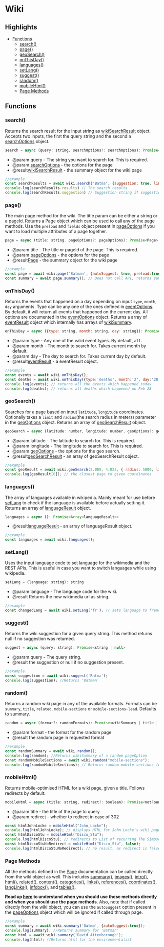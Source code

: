 # Wiki

## Highlights

- [Functions](#functions)
    - [search()](#search)
    - [page()](#page)
    - [geoSearch()](#geoSearch)
    - [onThisDay()](#onThisDay)
    - [languages()](#languages)
    - [setLang()](#setLang)
    - [suggest()](#suggest)
    - [random()](#random)
    - [mobileHtml()](#mobileHtml)
    - [Page Methods](#page-methods)

## Functions

### search()

Returns the search result for the input string as [wikiSearchResult][2] object. Accepts two inputs, the first the query string and the second a [searchOptions][1] object.

```js
search = async (query: string, searchOptions?: searchOptions): Promise<wikiSearchResult>
```
- @param query - The string you want to search for. This is required.
- @param [searchOptions][1] - the options for the page
- @result[wikiSearchResult][2] - the summary object for the wiki page

```js
//example
const searchResults = await wiki.search('Batma', {suggestion: true, limit: 10});
console.log(searchResults.results) // The search results
console.log(searchResults.suggestion) // Suggestion string if suggestion set to true, null otherwise.
```

### page()

The main page method for the wiki. The title param can be either a string or a pageId. Returns a [Page][4] object which can be used to call any of the page methods. Use the `preload` and `fields` object present in [pageOptions][3] if you want to load multiple attributes of a page together.

```js
page = async (title: string, pageOptions?: pageOptions): Promise<Page>
```
- @param title - The title or pageId of the page. This is required.
- @param [pageOptions][3] - the options for the page
- @result[Page][4] - the summary object for the wiki page

```js
//example
const page = await wiki.page('Batman', {autoSuggest: true, preload:true, fields:["summary", "html"]});
const summary = await page.summary(); // Does not call API, returns summary immediately as it is preloaded
```
### onThisDay()

Returns the events that happened on a day depending on input `type`, `month`, `day` arguments. Type can be any one of the ones defined in [eventOptions][23]. By default, it will return all events that happened on the current day. All options are documented in the [eventOptions][23] object. Returns a array of [eventResult][24] object which internally has arrays of [wikiSummary][22].

```js
onThisDay = async ({type: string, month: string, day: string}): Promise<eventResult>
```
- @param type - Any one of the valid event types. By default, `all`.
- @param month - The month to search for. Takes current month by default.
- @param day - The day to search for. Takes current day by default.
- @result[eventResult][24] - a eventResult object.

```js
//example
const events = await wiki.onThisDay();
const deaths = await wiki.onThisDay({type:'deaths', month:'2', day:'28'});
console.log(events); // returns all the events which happened today
console.log(deaths); // returns all deaths which happened on Feb 28
```

### geoSearch()

Searches for a page based on input `latitude`, `longitude` coordinates. Optionally takes a `limit` and `radius`(the search radius in meters) parameter in the [geoOptions][5] object. Returns an array of [geoSearchResult][6] object.

```js
geoSearch = async (latitude: number, longitude: number, geoOptions?: geoOptions): Promise<Array<geoSearchResult>>
```
- @param latitude - The latitude to search for. This is required.
- @param longitude - The longitude to search for. This is required.
- @param [geoOptions][5] - the options for the geo search.
- @result[geoSearchResult][6] - an array of geoSearchResult object.

```js
//example
const geoResult = await wiki.geoSearch(2.088, 4.023, { radius: 5000, limit: 20 });
console.log(geoResult[0]); // the closest page to given coordinates
```

### languages()

The array of languages available in wikipedia. Mainly meant for use before [setLang](#setLang) to check if the language is available before actually setting it. Returns an array of [languageResult][7] object.

```js
languages = async (): Promise<Array<languageResult>>
```
- @result[languageResult][6] - an array of languageResult object.

```js
//example
const languages = await wiki.languages();
```

### setLang()

Uses the input language code to set language for the wikimedia and the REST APIs. This is useful in case you want to switch languages while using wikipedia.

```js
setLang = (language: string): string
```
- @param language - The language code for the wiki.
- @result Returns the new wikimedia url as string.

```js
//example
const changedLang = await wiki.setLang('fr'); // sets language to french
```

### suggest()

Returns the wiki suggestion for a given query string. This method returns null if no suggestion was returned.

```js
suggest = async (query: string): Promise<string | null>
```
- @param query - The query string.
- @result the suggestion or null if no suggestion present.

```js
//example
const suggestion = await wiki.suggest('Batma');
console.log(suggestion); //Returns 'Batman'
```

### random()

Returns a random wiki page in any of the available formats. Formats can be `summary`, `title`, `related`, `mobile-sections` or `mobile-sections-lead`. Defaults to summary.

```js
random = async (format?: randomFormats): Promise<wikiSummary | title | string | relatedResult | mobileSections>
```
- @param format - the format for the random page
- @result the random page in requested format

```js
//example
const randomSummary = await wiki.random();
console.log(random); //Returns wikiSummary of a random pageOption
const randomMobileSections = await wiki.random("mobile-sections");
console.log(randomMobileSections); // Returns random mobile sections for a page
```

### mobileHtml()

Returns mobile-optimised HTML for a wiki page, given a title. Follows redirects by default.

```js
mobileHtml = async (title: string, redirect?: boolean): Promise<notFound | string>
```
- @param title - the title of the page to query
- @param redirect - whether to redirect in case of 302

```js
const htmlJohnLocke = mobileHtml("John_Locke");
console.log(htmlJohnLocke); // displays HTML for John Locke's wiki page
const htmlDiscoStu = mobileHtml("Disco_Stu");
console.log(htmlDiscoStu); // redirects to List of recurring The Simpsons characters
const htmlDiscoStuNoRedirect = mobileHtml("Disco_Stu", false);
console.log(htmlDiscoStuNoRedirect); // no result, as redirect is false
```

### Page Methods

All the methods defined in the [Page][4] documentation can be called directly from the wiki object as well. This includes [summary()][8], [images()][9], [intro()][10], [html()][11], [related()][12], [content()][13], [categories()][14], [links()][15], [references()][16], [coordinates()][17], [langLinks()][18], [infobox()][19], and [tables()][20].

**Read up [here][21] to understand when you should use these methods directly and when you should use the page methods**.
Also, note that if called directly from the wiki object, you can use the `autoSuggest` option present in the [pageOptions][3] object which will be ignored if called through page.
```js
//example
const summary = await wiki.summary('Batma', {autoSuggest:true});
console.log(summary); //Returns summary for 'Batman'
const html = await wiki.summary('David Attenborough');
console.log(html); //Returns html for the environmentalist
```

[1]: https://github.com/dopecodez/wikipedia/blob/master/docs/optionTypes.md#searchOptions
[2]: https://github.com/dopecodez/wikipedia/blob/master/docs/resultTypes.md#wikiSearchResult
[3]: https://github.com/dopecodez/wikipedia/blob/master/docs/optionTypes.md#pageOptions
[4]: https://github.com/dopecodez/wikipedia/blob/master/docs/PAGE.md
[5]: https://github.com/dopecodez/wikipedia/blob/master/docs/optionTypes.md#geoOptions
[6]: https://github.com/dopecodez/wikipedia/blob/master/docs/resultTypes.md#geoSearchResult
[7]: https://github.com/dopecodez/wikipedia/blob/master/docs/resultTypes.md#languageResult
[8]: https://github.com/dopecodez/wikipedia/blob/master/docs/PAGE.md#summary
[9]: https://github.com/dopecodez/wikipedia/blob/master/docs/PAGE.md#images
[10]: https://github.com/dopecodez/wikipedia/blob/master/docs/PAGE.md#intro
[11]: https://github.com/dopecodez/wikipedia/blob/master/docs/PAGE.md#html
[12]: https://github.com/dopecodez/wikipedia/blob/master/docs/PAGE.md#related
[13]: https://github.com/dopecodez/wikipedia/blob/master/docs/PAGE.md#content
[14]: https://github.com/dopecodez/wikipedia/blob/master/docs/PAGE.md#categories
[15]: https://github.com/dopecodez/wikipedia/blob/master/docs/PAGE.md#links
[16]: https://github.com/dopecodez/wikipedia/blob/master/docs/PAGE.md#references
[17]: https://github.com/dopecodez/wikipedia/blob/master/docs/PAGE.md#coordinates
[18]: https://github.com/dopecodez/wikipedia/blob/master/docs/PAGE.md#langLinks
[19]: https://github.com/dopecodez/wikipedia/blob/master/docs/PAGE.md#infobox
[20]: https://github.com/dopecodez/wikipedia/blob/master/docs/PAGE.md#tables
[21]: https://github.com/dopecodez/wikipedia/blob/master/docs/USAGE.md#when-to-use-page
[22]: https://github.com/dopecodez/wikipedia/blob/master/docs/resultTypes.md#wikiSummary
[23]: https://github.com/dopecodez/wikipedia/blob/master/docs/optionTypes.md#eventOptions
[24]: https://github.com/dopecodez/wikipedia/blob/master/docs/resultTypes.md#eventResult


